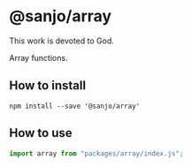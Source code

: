 # @sanjo/array

This work is devoted to God.

Array functions.

## How to install

```
npm install --save '@sanjo/array'
```

## How to use

```js
import array from "packages/array/index.js";
```

